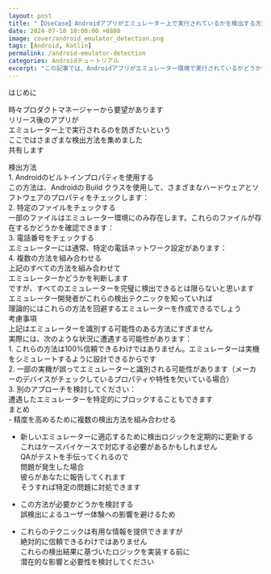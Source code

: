 ```yaml
---
layout: post
title: "【UseCase】Androidアプリがエミュレーター上で実行されているかを検出する方法"
date: 2024-07-10 10:00:00 +0800
image: cover/android_emulator_detection.png
tags: [Android, Kotlin]
permalink: /android-emulator-detection
categories: Androidチュートリアル
excerpt: "この記事では、Androidアプリがエミュレーター環境で実行されているかどうかを確認するさまざまな方法について詳しく説明します。ビルトインプロパティの使用、特定ファイルのチェック、電話番号のチェックなどを含め、実装例も提供します。"
---
```


<div class="c-border-main-title-2">はじめに</div>

時々プロダクトマネージャーから要望があります<br>
リリース後のアプリが<br>
エミュレーター上で実行されるのを防ぎたいという<br>
ここではさまざまな検出方法を集めました<br>
共有します<br>

<div class="c-border-main-title-2">検出方法</div>
<div class="c-border-content-title-1">1. Androidのビルトインプロパティを使用する</div>
この方法は、Androidの Build クラスを使用して、さまざまなハードウェアとソフトウェアのプロパティをチェックします：<br>
<script src="https://gist.github.com/waitzShigoto/bbea6bcd92107162c90bcdd5dc8e3b4b.js"></script>

<div class="c-border-content-title-1">2. 特定のファイルをチェックする</div>
一部のファイルはエミュレーター環境にのみ存在します。これらのファイルが存在するかどうかを確認できます：<br>
<script src="https://gist.github.com/waitzShigoto/f383dc9e57822547ba1de4b05b0ecf85.js"></script>

<div class="c-border-content-title-1">3. 電話番号をチェックする</div>
エミュレーターには通常、特定の電話ネットワーク設定があります：
<script src="https://gist.github.com/waitzShigoto/8e9fd3a2433281dd90e0e70fbfdf7d7e.js"></script>

<div class="c-border-content-title-1">4. 複数の方法を組み合わせる</div>
上記のすべての方法を組み合わせて<br>
エミュレーターかどうかを判断します<br>
ですが、すべてのエミュレーターを完璧に検出できるとは限らないと思います<br>
エミュレーター開発者がこれらの検出テクニックを知っていれば<br>
理論的にはこれらの方法を回避するエミュレーターを作成できるでしょう<br>
<script src="https://gist.github.com/waitzShigoto/0c5cf9c9118ac6e044d0386f785490a6.js"></script>

<div class="c-border-main-title-2">考慮事項</div>
上記はエミュレーターを識別する可能性のある方法にすぎません<br>
実際には、次のような状況に遭遇する可能性があります：<br>
1. これらの方法は100%信頼できるわけではありません。エミュレーターは実機をシミュレートするように設計できるからです<br>
2. 一部の実機が誤ってエミュレーターと識別される可能性があります（メーカーのデバイスがチェックしているプロパティや特性を欠いている場合）<br>
3. 別のアプローチを検討してください：<br>
遭遇したエミュレーターを特定的にブロックすることもできます<br>

<div class="c-border-main-title-2">まとめ</div>
- 精度を高めるために複数の検出方法を組み合わせる

- 新しいエミュレーターに適応するために検出ロジックを定期的に更新する<br>
これはケースバイケースで対応する必要があるかもしれません<br>
QAがテストを手伝ってくれるので<br>
問題が発生した場合<br>
彼らがあなたに報告してくれます<br>
そうすれば特定の問題に対処できます<br>

- この方法が必要かどうかを検討する<br>
誤検出によるユーザー体験への影響を避けるため<br>

- これらのテクニックは有用な情報を提供できますが<br>
絶対的に信頼できるわけではありません<br>
これらの検出結果に基づいたロジックを実装する前に<br>
潜在的な影響と必要性を検討してください<br> 
